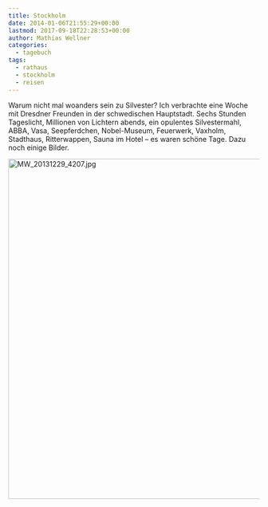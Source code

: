 ```yaml
---
title: Stockholm
date: 2014-01-06T21:55:29+00:00
lastmod: 2017-09-18T22:28:53+00:00
author: Mathias Wellner
categories:
  - tagebuch
tags:
  - rathaus
  - stockholm
  - reisen
---
```

Warum nicht mal woanders sein zu Silvester? Ich verbrachte eine Woche mit Dresdner Freunden in der schwedischen Hauptstadt. Sechs Stunden Tageslicht, Millionen von Lichtern abends, ein opulentes Silvestermahl, ABBA, Vasa, Seepferdchen, Nobel-Museum, Feuerwerk, Vaxholm, Stadthaus, Ritterwappen, Sauna im Hotel &#8211; es waren schöne Tage. Dazu noch einige Bilder.

<a data-flickr-embed="true" data-context="true"  href="https://www.flickr.com/photos/mwellner/11786868776/" title="MW_20131229_4207.jpg"><img src="https://c1.staticflickr.com/8/7351/11786868776_72822ae980_b.jpg" width="1024" height="683" alt="MW_20131229_4207.jpg"></a><script async src="//embedr.flickr.com/assets/client-code.js" charset="utf-8"></script>
